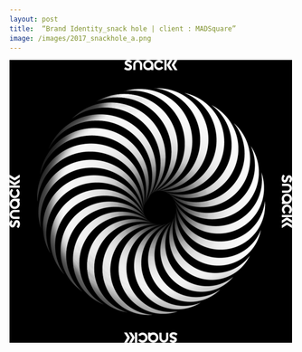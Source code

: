 ```yaml
---
layout: post
title:  “Brand Identity_snack hole | client : MADSquare”
image: /images/2017_snackhole_a.png
---
```

![2017_snackhole_a.png](/images/2017_snackhole_a.png)
